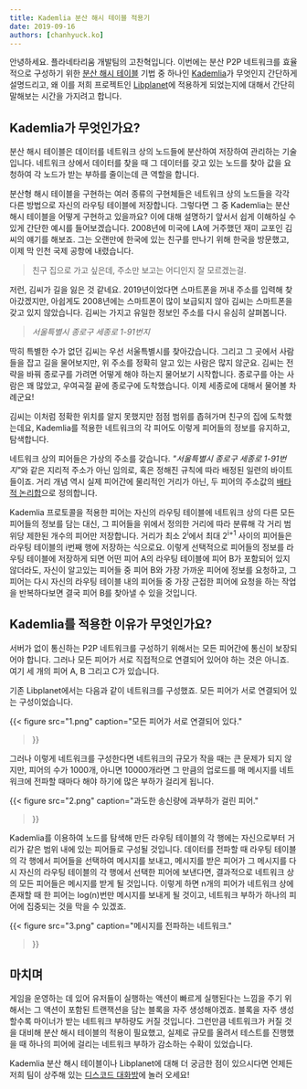 ```yaml
---
title: Kademlia 분산 해시 테이블 적용기
date: 2019-09-16
authors: [chanhyuck.ko]
---
```


안녕하세요. 플라네타리움 개발팀의 고찬혁입니다. 이번에는 분산 P2P 네트워크를 효율적으로 구성하기 위한 [분산 해시 테이블] 기법 중 하나인 [Kademlia]가 무엇인지 간단하게 설명드리고, 왜 이를 저희 프로젝트인 [Libplanet]에 적용하게 되었는지에 대해서 간단히 말해보는 시간을 가지려고 합니다.

[분산 해시 테이블]: https://ko.wikipedia.org/wiki/%EB%B6%84%EC%82%B0_%ED%95%B4%EC%8B%9C_%ED%85%8C%EC%9D%B4%EB%B8%94
[Kademlia]: https://en.wikipedia.org/wiki/Kademlia
[Libplanet]: https://libplanet.io/


Kademlia가 무엇인가요?
---------------------

분산 해시 테이블은 데이터를 네트워크 상의 노드들에 분산하여 저장하여 관리하는 기술입니다. 네트워크 상에서 데이터를 찾을 때 그 데이터를 갖고 있는 노드를 찾아 값을 요청하여 각 노드가 받는 부하를 줄이는데 큰 역할을 합니다.

분산형 해시 테이블을 구현하는 여러 종류의 구현체들은 네트워크 상의 노드들을 각각 다른 방법으로 자신의 라우팅 테이블에 저장합니다. 그렇다면 그 중 Kademlia는 분산 해시 테이블을 어떻게 구현하고 있을까요? 이에 대해 설명하기 앞서서 쉽게 이해하실 수 있게 간단한 예시를 들어보겠습니다. 2008년에 미국에 LA에 거주했던 재미 교포인 김씨의 얘기를 해보죠. 그는 오랜만에 한국에 있는 친구를 만나기 위해 한국을 방문했고, 이제 막 인천 국제 공항에 내렸습니다.

> 친구 집으로 가고 싶은데, 주소만 보고는 어디인지 잘 모르겠는걸.

저런, 김씨가 길을 잃은 것 같네요. 2019년이었다면 스마트폰을 꺼내 주소를 입력해 찾아갔겠지만, 아쉽게도 2008년에는 스마트폰이 많이 보급되지 않아 김씨는 스마트폰을 갖고 있지 않았습니다. 김씨는 가지고 유일한 정보인 주소를 다시 유심히 살펴봅니다.

> *서울특별시 종로구 세종로 1-91번지*

딱히 특별한 수가 없던 김씨는 우선 서울특별시를 찾아갔습니다. 그리고 그 곳에서 사람들을 잡고 길을 물어보지만, 위 주소를 정확히 알고 있는 사람은 많지 않군요. 김씨는 전략을 바꿔 종로구를 가려면 어떻게 해야 하는지 물어보기 시작합니다. 종로구를 아는 사람은 꽤 많았고, 우여곡절 끝에 종로구에 도착했습니다. 이제 세종로에 대해서 물어볼 차례군요!

김씨는 이처럼 정확한 위치를 알지 못했지만 점점 범위를 좁혀가며 친구의 집에 도착했는데요, Kademlia를 적용한 네트워크의 각 피어도 이렇게 피어들의 정보를 유지하고, 탐색합니다.

네트워크 상의 피어들은 가상의 주소를 갖습니다. <i>"서울특별시 종로구 세종로 1-91번지"</i>와 같은 지리적 주소가 아닌 임의로, 혹은 정해진 규칙에 따라 배정된 일련의 바이트들이죠. 거리 개념 역시 실제 피어간에 물리적인 거리가 아닌, 두 피어의 주소값의 [배타적 논리합]으로 정의합니다.

Kademlia 프로토콜을 적용한 피어는 자신의 라우팅 테이블에 네트워크 상의 다른 모든 피어들의 정보를 담는 대신, 그 피어들을 위에서 정의한 거리에 따라 분류해 각 거리 범위당 제한된 개수의 피어만 저장합니다. 거리가 최소 2<sup>i</sup>에서 최대 2<sup>i+1</sup> 사이의 피어들은 라우팅 테이블의 i번째 행에 저장하는 식으로요. 이렇게 선택적으로 피어들의 정보를 라우팅 테이블에 저장하게 되면 어떤 피어 A의 라우팅 테이블에 피어 B가 포함되어 있지 않더라도, 자신이 알고있는 피어들 중 피어 B와 가장 가까운 피어에 정보를 요청하고, 그 피어는 다시 자신의 라우팅 테이블 내의 피어들 중 가장 근접한 피어에 요청을 하는 작업을 반복하다보면 결국 피어 B를 찾아낼 수 있을 것입니다.

[배타적 논리합]: https://ko.wikipedia.org/wiki/%EB%B0%B0%ED%83%80%EC%A0%81_%EB%85%BC%EB%A6%AC%ED%95%A9#%EB%B9%84%ED%8A%B8%EA%B0%84_%EB%B0%B0%ED%83%80%EC%A0%81_%EB%85%BC%EB%A6%AC%ED%95%A9


Kademlia를 적용한 이유가 무엇인가요?
----------------------------------

서버가 없이 통신하는 P2P 네트워크를 구성하기 위해서는 모든 피어간에 통신이 보장되어야 합니다. 그러나 모든 피어가 서로 직접적으로 연결되어 있어야 하는 것은 아니죠. 여기 세 개의 피어 A, B 그리고 C가 있습니다.

기존 Libplanet에서는 다음과 같이 네트워크를 구성했죠. 모든 피어가 서로 연결되어 있는 구성이었습니다.

{{<
figure
  src="1.png"
  caption="모든 피어가 서로 연결되어 있다."
>}}

그러나 이렇게 네트워크를 구성한다면 네트워크의 규모가 작을 때는 큰 문제가 되지 않지만, 피어의 수가 1000개, 아니면 10000개라면 그 만큼의 업로드를 매 메시지를 네트워크에 전파할 때마다 해야 하기에 많은 부하가 걸리게 됩니다.

{{<
figure
  src="2.png"
  caption="과도한 송신량에 과부하가 걸린 피어."
>}}

Kademlia를 이용하여 노드를 탐색해 만든 라우팅 테이블의 각 행에는 자신으로부터 거리가 같은 범위 내에 있는 피어들로 구성될 것입니다. 데이터를 전파할 때 라우팅 테이블의 각 행에서 피어들을 선택하여 메시지를 보내고, 메시지를 받은 피어가 그 메시지를 다시 자신의 라우팅 테이블의 각 행에서 선택한 피어에 보낸다면, 결과적으로 네트워크 상의 모든 피어들은 메시지를 받게 될 것입니다. 이렇게 하면 n개의 피어가 네트워크 상에 존재할 때 한 피어는 log(n)번만 메시지를 보내게 될 것이고, 네트워크 부하가 하나의 피어에 집중되는 것을 막을 수 있겠죠.

{{<
figure
  src="3.png"
  caption="메시지를 전파하는 네트워크."
>}}


마치며
------

게임을 운영하는 데 있어 유저들이 실행하는 액션이 빠르게 실행된다는 느낌을 주기 위해서는 그 액션이 포함된 트랜잭션을 담는 블록을 자주 생성해야겠죠. 블록을 자주 생성할수록 마이너가 받는 네트워크 부하량도 커질 것입니다. 그런만큼 네트워크가 커질 것을 대비해 분산 해시 테이블의 적용이 필요했고, 실제로 규모를 올려서 테스트를 진행했을 때 하나의 피어에 걸리는 네트워크 부하가 감소하는 수확이 있었습니다.

Kademlia 분산 해시 테이블이나 Libplanet에 대해 더 궁금한 점이 있으시다면 언제든 저희 팀이 상주해 있는 [디스코드 대화방][1]에 놀러 오세요!

[1]: https://discord.gg/ue9fgc3
